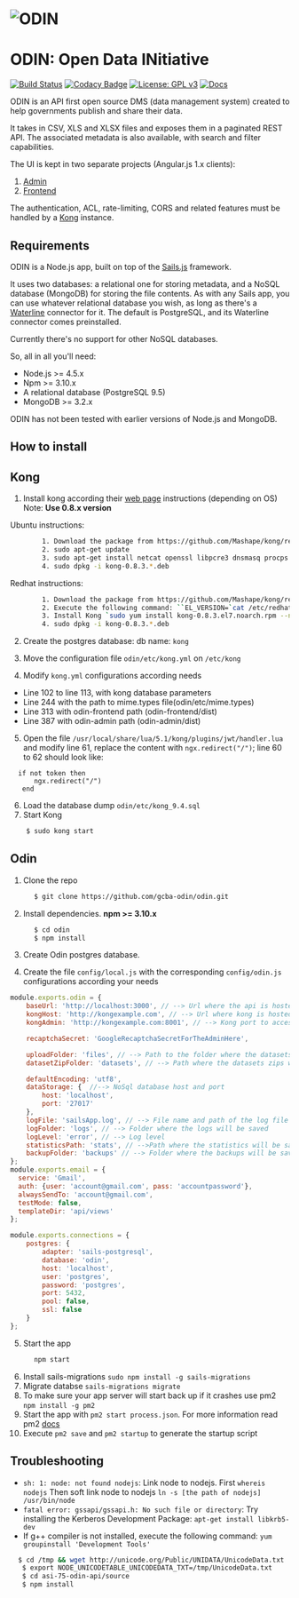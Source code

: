 # ![ODIN](http://imgur.com/y0vcjnk.png)

# ODIN: Open Data INitiative
[![Build Status](https://travis-ci.org/gcba-odin/odin.svg?branch=dev)](https://travis-ci.org/gcba-odin/odin)
[![Codacy Badge](https://api.codacy.com/project/badge/Grade/a61e5f13c19c43c099202315ce753d71)](https://www.codacy.com/app/ODIN/odin?utm_source=github.com&amp;utm_medium=referral&amp;utm_content=gcba-odin/odin&amp;utm_campaign=Badge_Grade)
[![License: GPL v3](https://img.shields.io/badge/License-GPL%20v3-blue.svg)](https://img.shields.io/badge/License-GPL%20v3-blue.svg)
[![Docs](https://img.shields.io/badge/docs-latest-brightgreen.svg?style=flat)](https://gcba-odin.github.io/odin-tech-docs)


ODIN is an API first open source DMS (data management system) created to help governments publish and share their data.

It takes in CSV, XLS and XLSX files and exposes them in a paginated REST API. The associated metadata is also available, with search and filter capabilities.

The UI is kept in two separate projects (Angular.js 1.x clients):

1.  [Admin](https://github.com/gcba-odin/odin-admin)
2.  [Frontend](https://github.com/gcba-odin/odin-frontend)

The authentication, ACL, rate-limiting, CORS and related features must be handled by a [Kong](https://getkong.org/) instance.


## Requirements

ODIN is a Node.js app, built on top of the [Sails.js](http://sailsjs.org/) framework.

It uses two databases: a relational one for storing metadata, and a NoSQL database (MongoDB) for storing the file contents. As with any Sails app, you can use whatever relational database you wish, as long as there's a [Waterline](https://github.com/balderdashy/waterline) connector for it. The default is PostgreSQL, and its Waterline connector comes preinstalled.

Currently there's no support for other NoSQL databases.

So, all in all you'll need:

- Node.js >= 4.5.x
- Npm >= 3.10.x
- A relational database (PostgreSQL 9.5)
- MongoDB >= 3.2.x

ODIN has not been tested with earlier versions of Node.js and MongoDB.

## How to install
## Kong
1. Install kong according their [web page](https://getkong.org/) instructions (depending on OS)
 Note: **Use 0.8.x version**

 Ubuntu instructions:

```bash
        1. Download the package from https://github.com/Mashape/kong/releases/tag/0.8.3
        2. sudo apt-get update
        3. sudo apt-get install netcat openssl libpcre3 dnsmasq procps
        4. sudo dpkg -i kong-0.8.3.*.deb
```

Redhat instructions:
```bash
        1. Download the package from https://github.com/Mashape/kong/releases/tag/0.8.3
        2. Execute the following command: ``EL_VERSION=`cat /etc/redhat-release | grep -oE '[0-9]+\.[0-9]+'` && \ sudo yum install https://dl.fedoraproject.org/pub/epel/epel-release-latest-${EL_VERSION%.*}.noarch.rpm``
        3. Install Kong `sudo yum install kong-0.8.3.el7.noarch.rpm --nogpgcheck`
        4. sudo dpkg -i kong-0.8.3.*.deb
```

2. Create the postgres database: db name: `kong`
3. Move the configuration file `odin/etc/kong.yml` on `/etc/kong`

4. Modify `kong.yml` configurations according needs
  - Line 102 to line 113, with kong database parameters
  - Line 244 with the path to mime.types file(odin/etc/mime.types)
  - Line 313 with odin-frontend path (odin-frontend/dist)
  - Line 387 with odin-admin path (odin-admin/dist)

5. Open the file `/usr/local/share/lua/5.1/kong/plugins/jwt/handler.lua` and modify line 61, replace the content with `ngx.redirect("/")`; line 60 to 62 should look like:
```
  if not token then
      ngx.redirect("/")
   end
```

6. Load the database dump `odin/etc/kong_9.4.sql`
7. Start Kong
```bash
    $ sudo kong start
```

## Odin
1. Clone the repo

``` bash
      $ git clone https://github.com/gcba-odin/odin.git
```

2. Install dependencies.  **npm >= 3.10.x**

```bash
      $ cd odin
      $ npm install
```

3. Create Odin postgres database.

4. Create the file `config/local.js` with the corresponding `config/odin.js` configurations according your needs

```javascript
module.exports.odin = {
    baseUrl: 'http://localhost:3000', // --> Url where the api is hosted
    kongHost: 'http://kongexample.com', // --> Url where kong is hosted
    kongAdmin: 'http://kongexample.com:8001', // --> Kong port to acces configurations

    recaptchaSecret: 'GoogleRecaptchaSecretForTheAdminHere',

    uploadFolder: 'files', // --> Path to the folder where the datasets files will be stored
    datasetZipFolder: 'datasets', // --> Path where the datasets zips will be stored

    defaultEncoding: 'utf8',
    dataStorage: {  //--> NoSql database host and port
        host: 'localhost',
        port: '27017'
    },
    logFile: 'sailsApp.log', // --> File name and path of the log file
    logFolder: 'logs', // --> Folder where the logs will be saved
    logLevel: 'error', // --> Log level
    statisticsPath: 'stats', // -->Path where the statistics will be saved each month
    backupFolder: 'backups' // --> Folder where the backups will be saved
};
module.exports.email = {
  service: 'Gmail',
  auth: {user: 'account@gmail.com', pass: 'accountpassword'},
  alwaysSendTo: 'account@gmail.com',
  testMode: false,
  templateDir: 'api/views'
};

module.exports.connections = {
    postgres: {
        adapter: 'sails-postgresql',
        database: 'odin',
        host: 'localhost',
        user: 'postgres',
        password: 'postgres',
        port: 5432,
        pool: false,
        ssl: false
    }
};
```

5. Start the app
``` bash
      npm start
```

6. Install sails-migrations `sudo npm install -g sails-migrations`
7. Migrate databse `sails-migrations migrate`
8. To make sure your app server will start back up if it crashes use pm2 `npm install -g pm2`
9. Start the app with `pm2 start process.json`. For more information read pm2 [docs](http://pm2.keymetrics.io/docs/usage/pm2-doc-single-page/)
10. Execute `pm2 save` and `pm2 startup` to generate the startup script

## Troubleshooting
- `sh: 1: node: not found nodejs`: Link node to nodejs. First `whereis nodejs` Then soft link node to nodejs `ln -s [the path of nodejs] /usr/bin/node `
- `fatal error: gssapi/gssapi.h: No such file or directory`: Try installing the Kerberos Development Package: `apt-get install libkrb5-dev`
- If g++ compiler is not installed, execute the following command: `yum groupinstall 'Development Tools'`
```bash
  $ cd /tmp && wget http://unicode.org/Public/UNIDATA/UnicodeData.txt
   $ export NODE_UNICODETABLE_UNICODEDATA_TXT=/tmp/UnicodeData.txt
   $ cd asi-75-odin-api/source
   $ npm install
```
